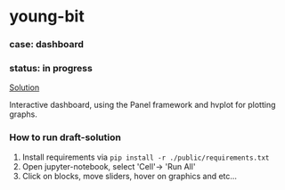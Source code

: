 # young-bit 
### case: dashboard

### status: in progress

[Solution](./public/)

Interactive dashboard, using the Panel framework and hvplot for plotting graphs.

### How to run draft-solution
1. Install requirements via ```pip install -r ./public/requirements.txt```
2. Open jupyter-notebook, select 'Cell'-> 'Run All'
3. Click on blocks, move sliders, hover on graphics and etc...
